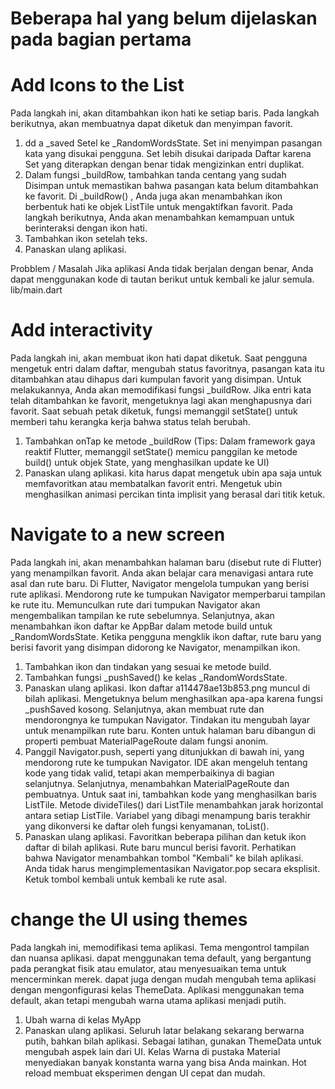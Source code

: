 # Beberapa hal yang belum dijelaskan pada bagian pertama

# Add Icons to the List 
Pada langkah ini, akan ditambahkan ikon hati ke setiap baris. Pada langkah berikutnya, akan membuatnya dapat diketuk dan menyimpan favorit.
1. dd a _saved Setel ke _RandomWordsState. Set ini menyimpan pasangan kata yang disukai pengguna. Set lebih disukai daripada Daftar karena Set yang diterapkan dengan benar tidak mengizinkan entri duplikat.
2. Dalam fungsi _buildRow, tambahkan tanda centang yang sudah Disimpan untuk memastikan bahwa pasangan kata belum ditambahkan ke favorit.
  Di _buildRow() , Anda juga akan menambahkan ikon berbentuk hati ke objek ListTile untuk mengaktifkan favorit. Pada langkah berikutnya, Anda akan menambahkan kemampuan untuk berinteraksi dengan ikon hati.
3. Tambahkan ikon setelah teks.
4. Panaskan ulang aplikasi.

Probblem / Masalah
Jika aplikasi Anda tidak berjalan dengan benar, Anda dapat menggunakan kode di tautan berikut untuk kembali ke jalur semula.
lib/main.dart

# Add interactivity
Pada langkah ini, akan membuat ikon hati dapat diketuk. Saat pengguna mengetuk entri dalam daftar, mengubah status favoritnya, pasangan kata itu ditambahkan atau dihapus dari kumpulan favorit yang disimpan.
Untuk melakukannya, Anda akan memodifikasi fungsi _buildRow. Jika entri kata telah ditambahkan ke favorit, mengetuknya lagi akan menghapusnya dari favorit. Saat sebuah petak diketuk, fungsi memanggil setState() untuk memberi tahu kerangka kerja bahwa status telah berubah.
1. Tambahkan onTap ke metode _buildRow (Tips: Dalam framework gaya reaktif Flutter, memanggil setState() memicu panggilan ke metode build() untuk objek State, yang menghasilkan update ke UI)
2. Panaskan ulang aplikasi.
   kita harus dapat mengetuk ubin apa saja untuk memfavoritkan atau membatalkan favorit entri. Mengetuk ubin menghasilkan animasi percikan tinta implisit yang berasal dari titik ketuk.
   
# Navigate to a new screen 
Pada langkah ini, akan menambahkan halaman baru (disebut rute di Flutter) yang menampilkan favorit. Anda akan belajar cara menavigasi antara rute asal dan rute baru.
Di Flutter, Navigator mengelola tumpukan yang berisi rute aplikasi. Mendorong rute ke tumpukan Navigator memperbarui tampilan ke rute itu. Memunculkan rute dari tumpukan Navigator akan mengembalikan tampilan ke rute sebelumnya.
Selanjutnya, akan menambahkan ikon daftar ke AppBar dalam metode build untuk _RandomWordsState. Ketika pengguna mengklik ikon daftar, rute baru yang berisi favorit yang disimpan didorong ke Navigator, menampilkan ikon.
1. Tambahkan ikon dan tindakan yang sesuai ke metode build.
2. Tambahkan fungsi _pushSaved() ke kelas _RandomWordsState.
3. Panaskan ulang aplikasi. Ikon daftar a114478ae13b853.png muncul di bilah aplikasi. Mengetuknya belum menghasilkan apa-apa karena fungsi _pushSaved kosong.
  Selanjutnya, akan membuat rute dan mendorongnya ke tumpukan Navigator. Tindakan itu mengubah layar untuk menampilkan rute baru. Konten untuk halaman baru dibangun di properti pembuat MaterialPageRoute dalam fungsi anonim.
4. Panggil Navigator.push, seperti yang ditunjukkan di bawah ini, yang mendorong rute ke tumpukan Navigator. IDE akan mengeluh tentang kode yang tidak valid, tetapi akan memperbaikinya di bagian selanjutnya.
Selanjutnya, menambahkan MaterialPageRoute dan pembuatnya. Untuk saat ini, tambahkan kode yang menghasilkan baris ListTile. Metode divideTiles() dari ListTile menambahkan jarak horizontal antara setiap ListTile. Variabel yang dibagi menampung baris terakhir yang dikonversi ke daftar oleh fungsi kenyamanan, toList().
5. Panaskan ulang aplikasi. Favoritkan beberapa pilihan dan ketuk ikon daftar di bilah aplikasi. Rute baru muncul berisi favorit. Perhatikan bahwa Navigator menambahkan tombol "Kembali" ke bilah aplikasi. Anda tidak harus mengimplementasikan Navigator.pop secara eksplisit. Ketuk tombol kembali untuk kembali ke rute asal.

# change the UI using themes 
Pada langkah ini, memodifikasi tema aplikasi. Tema mengontrol tampilan dan nuansa aplikasi. dapat menggunakan tema default, yang bergantung pada perangkat fisik atau emulator, atau menyesuaikan tema untuk mencerminkan merek.
dapat juga dengan mudah mengubah tema aplikasi dengan mengonfigurasi kelas ThemeData. Aplikasi menggunakan tema default, akan tetapi mengubah warna utama aplikasi menjadi putih.
1. Ubah warna di kelas MyApp
2. Panaskan ulang aplikasi. Seluruh latar belakang sekarang berwarna putih, bahkan bilah aplikasi.
Sebagai latihan, gunakan ThemeData untuk mengubah aspek lain dari UI. Kelas Warna di pustaka Material menyediakan banyak konstanta warna yang bisa Anda mainkan. Hot reload membuat eksperimen dengan UI cepat dan mudah.
